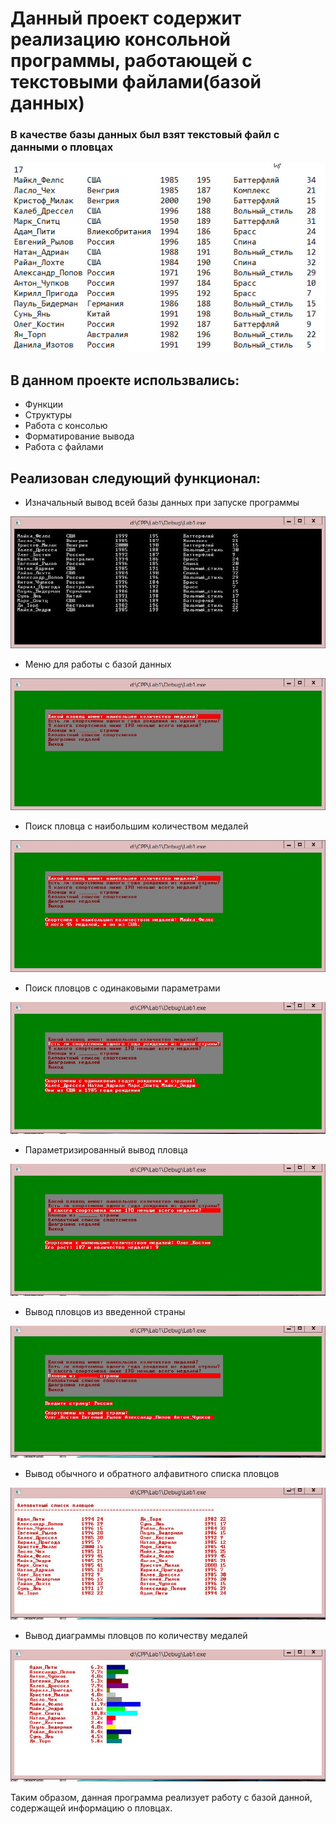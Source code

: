 # Данный проект содержит реализацию консольной программы, работающей с текстовыми файлами(базой данных)

### В качестве базы данных был взят текстовый файл с данными о пловцах

![Текстовый файл - БД](img/bd.jpg)

## В данном проекте использвались:
  * Функции 
  * Структуры
  * Работа с консолью
  * Форматирование вывода 
  * Работа с файлами

## Реализован следующий функционал:
  * Изначальный вывод всей базы данных при запуске программы

  ![Вывод базы даных при запуске](img/menu_1.jpg)

  * Меню для работы с базой данных

  ![Меню для работы с базой данных](img/menu_2.jpg)

  * Поиск пловца с наибольшим количеством медалей

  ![Вывод пловца с наибольшим количеством медалей](img/menu_3.jpg)

  * Поиск пловцов с одинаковыми параметрами

  ![Вывод пловцов с одинаковыми параметрами](img/menu_4.jpg)
  
  * Параметризированный вывод пловца

  ![Вывод пловца согласно параметрам](img/menu_5.jpg)

  * Вывод пловцов из введенной страны

  ![Вывод пловцом из определенной страны](img/menu_6.jpg)

  * Вывод обычного и обратного алфавитного списка пловцов

  ![Обычный и обратный алфавитный список](img/menu_7.jpg)

  * Вывод диаграммы пловцов по количеству медалей

  ![Диаграмма пловцов по медалям](img/menu_8.jpg)

Таким образом, данная программа реализует работу с базой данной, содержащей информацию о пловцах.